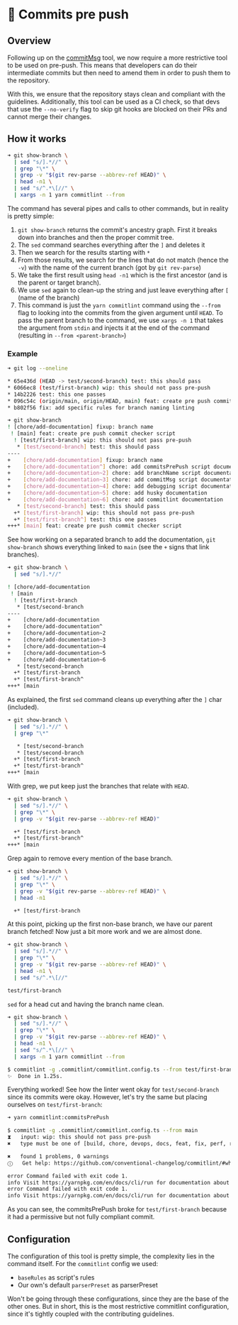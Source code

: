 # 👊 Commits pre push

## Overview

Following up on the [commitMsg](./commitMsg.md) tool, we now require a more
restrictive tool to be used on pre-push. This means that developers can do their
intermediate commits but then need to amend them in order to push them to the
repository.

With this, we ensure that the repository stays clean and compliant with the
guidelines. Additionally, this tool can be used as a CI check, so that devs
that use the `--no-verify` flag to skip git hooks are blocked on their PRs and
cannot merge their changes.

## How it works

```bash
➜ git show-branch \
  | sed "s/].*//" \
  | grep "\*" \
  | grep -v "$(git rev-parse --abbrev-ref HEAD)" \
  | head -n1 \
  | sed "s/^.*\[//" \
  | xargs -n 1 yarn commitlint --from
```

The command has several pipes and calls to other commands, but in reality is
pretty simple:

1. `git show-branch` returns the commit's ancestry graph. First it breaks down
   into branches and then the proper commit tree.
2. The `sed` command searches everything after the `]` and deletes it
3. Then we search for the results starting with `*`
4. From those results, we search for the lines that do not match (hence the `-v`)
   with the name of the current branch (got by `git rev-parse`)
5. We take the first result using `head -n1` which is the first ancestor (and is
   the parent or target branch).
6. We use `sed` again to clean-up the string and just leave everything after `[`
   (name of the branch)
7. This command is just the `yarn commitlint` command using the `--from` flag to
   looking into the commits from the given argument until `HEAD`. To pass the
   parent branch to the command, we use `xargs -n 1` that takes the argument from
   `stdin` and injects it at the end of the command (resulting in `--from <parent-branch>`)


### Example

```bash
➜ git log --oneline

* 65e436d (HEAD -> test/second-branch) test: this should pass
* 6066ec8 (test/first-branch) wip: this should not pass pre-push
* 14b2226 test: this one passes
* 096c54c (origin/main, origin/HEAD, main) feat: create pre push commit checker script
* b802f56 fix: add specific rules for branch naming linting
```

```bash
➜ git show-branch
! [chore/add-documentation] fixup: branch name
 ! [main] feat: create pre push commit checker script
  ! [test/first-branch] wip: this should not pass pre-push
   * [test/second-branch] test: this should pass
----
+    [chore/add-documentation] fixup: branch name
+    [chore/add-documentation^] chore: add commitsPrePush script documentation
+    [chore/add-documentation~2] chore: add branchName script documentation
+    [chore/add-documentation~3] chore: add commitMsg script documentation
+    [chore/add-documentation~4] chore: add debugging script documentation
+    [chore/add-documentation~5] chore: add husky documentation
+    [chore/add-documentation~6] chore: add commitlint documentation
   * [test/second-branch] test: this should pass
  +* [test/first-branch] wip: this should not pass pre-push
  +* [test/first-branch^] test: this one passes
+++* [main] feat: create pre push commit checker script
```

See how working on a separated branch to add the documentation, `git show-branch`
shows everything linked to `main` (see the `+` signs that link branches).

```bash
➜ git show-branch \
  | sed "s/].*//"

! [chore/add-documentation
 ! [main
  ! [test/first-branch
   * [test/second-branch
----
+    [chore/add-documentation
+    [chore/add-documentation^
+    [chore/add-documentation~2
+    [chore/add-documentation~3
+    [chore/add-documentation~4
+    [chore/add-documentation~5
+    [chore/add-documentation~6
   * [test/second-branch
  +* [test/first-branch
  +* [test/first-branch^
+++* [main
```

As explained, the first `sed` command cleans up everything after the `]` char
(included).

```bash
➜ git show-branch \
  | sed "s/].*//" \
  | grep "\*"

   * [test/second-branch
   * [test/second-branch
  +* [test/first-branch
  +* [test/first-branch^
+++* [main
```

With grep, we put keep just the branches that relate with `HEAD`.

```bash
➜ git show-branch \
  | sed "s/].*//" \
  | grep "\*" \
  | grep -v "$(git rev-parse --abbrev-ref HEAD)"

  +* [test/first-branch
  +* [test/first-branch^
+++* [main
```

Grep again to remove every mention of the base branch.

```bash
➜ git show-branch \
  | sed "s/].*//" \
  | grep "\*" \
  | grep -v "$(git rev-parse --abbrev-ref HEAD)" \
  | head -n1

  +* [test/first-branch
```

At this point, picking up the first non-base branch, we have our parent branch
fetched! Now just a bit more work and we are almost done.

```bash
➜ git show-branch \
  | sed "s/].*//" \
  | grep "\*" \
  | grep -v "$(git rev-parse --abbrev-ref HEAD)" \
  | head -n1 \
  | sed "s/^.*\[//"

test/first-branch
```

`sed` for a head cut and having the branch name clean.

```bash
➜ git show-branch \
  | sed "s/].*//" \
  | grep "\*" \
  | grep -v "$(git rev-parse --abbrev-ref HEAD)" \
  | head -n1 \
  | sed "s/^.*\[//" \
  | xargs -n 1 yarn commitlint --from

$ commitlint -g .commitlint/commitlint.config.ts --from test/first-branch
✨  Done in 1.25s.
```

Everything worked! See how the linter went okay for `test/second-branch` since
its commits were okay. However, let's try the same but placing ourselves on
`test/first-branch`:

```bash
➜ yarn commitlint:commitsPrePush

$ commitlint -g .commitlint/commitlint.config.ts --from main
⧗   input: wip: this should not pass pre-push
✖   type must be one of [build, chore, devops, docs, feat, fix, perf, refactor, style, spike, test] [type-enum]

✖   found 1 problems, 0 warnings
ⓘ   Get help: https://github.com/conventional-changelog/commitlint/#what-is-commitlint

error Command failed with exit code 1.
info Visit https://yarnpkg.com/en/docs/cli/run for documentation about this command.
error Command failed with exit code 1.
info Visit https://yarnpkg.com/en/docs/cli/run for documentation about this command.
```

As you can see, the commitsPrePush broke for `test/first-branch` because it had
a permissive but not fully compliant commit.

## Configuration

The configuration of this tool is pretty simple, the complexity lies in the
command itself. For the `commitlint` config we used:
- `baseRules` as script's rules
- Our own's default `parserPreset` as parserPreset

Won't be going through these configurations, since they are the base of the other
ones. But in short, this is the most restrictive commitlint configuration, since
it's tightly coupled with the contributing guidelines.

